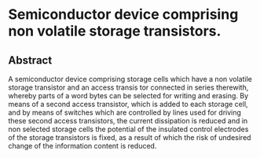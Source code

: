 # Semiconductor device comprising non volatile storage transistors.

## Abstract
A semiconductor device comprising storage cells which have a non volatile storage transistor and an access transis tor connected in series therewith, whereby parts of a word bytes can be selected for writing and erasing. By means of a second access transistor, which is added to each storage cell, and by means of switches which are controlled by lines used for driving these second access transistors, the current dissipation is reduced and in non selected storage cells the potential of the insulated control electrodes of the storage transistors is fixed, as a result of which the risk of undesired change of the information content is reduced.